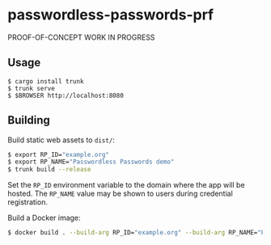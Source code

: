 passwordless-passwords-prf
===

PROOF-OF-CONCEPT WORK IN PROGRESS


Usage
---


```
$ cargo install trunk
$ trunk serve
$ $BROWSER http://localhost:8080
```


Building
---


Build static web assets to `dist/`:

```sh
$ export RP_ID="example.org"
$ export RP_NAME="Passwordless Passwords demo"
$ trunk build --release
```

Set the `RP_ID` environment variable to the domain where the app will be hosted.
The `RP_NAME` value may be shown to users during credential registration.

Build a Docker image:

```sh
$ docker build . --build-arg RP_ID="example.org" --build-arg RP_NAME="Passwordless Passwords demo"
```
